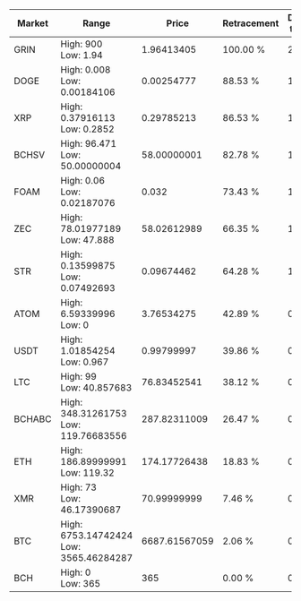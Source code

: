 | Market | Range | Price| Retracement | Doubles to 50% |
| --- | --- | --- | --- | --- |
| GRIN | High: 900<br />Low: 1.94 | 1.96413405 | 100.00 % | 229.60 |
| DOGE | High: 0.008<br />Low: 0.00184106 | 0.00254777 | 88.53 % | 1.93 |
| XRP | High: 0.37916113<br />Low: 0.2852 | 0.29785213 | 86.53 % | 1.12 |
| BCHSV | High: 96.471<br />Low: 50.00000004 | 58.00000001 | 82.78 % | 1.26 |
| FOAM | High: 0.06<br />Low: 0.02187076 | 0.032 | 73.43 % | 1.28 |
| ZEC | High: 78.01977189<br />Low: 47.888 | 58.02612989 | 66.35 % | 1.08 |
| STR | High: 0.13599875<br />Low: 0.07492693 | 0.09674462 | 64.28 % | 1.09 |
| ATOM | High: 6.59339996<br />Low: 0 | 3.76534275 | 42.89 % | 0.00 |
| USDT | High: 1.01854254<br />Low: 0.967 | 0.99799997 | 39.86 % | 0.00 |
| LTC | High: 99<br />Low: 40.857683 | 76.83452541 | 38.12 % | 0.00 |
| BCHABC | High: 348.31261753<br />Low: 119.76683556 | 287.82311009 | 26.47 % | 0.00 |
| ETH | High: 186.89999991<br />Low: 119.32 | 174.17726438 | 18.83 % | 0.00 |
| XMR | High: 73<br />Low: 46.17390687 | 70.99999999 | 7.46 % | 0.00 |
| BTC | High: 6753.14742424<br />Low: 3565.46284287 | 6687.61567059 | 2.06 % | 0.00 |
| BCH | High: 0<br />Low: 365 | 365 | 0.00 % | 0.00 |
